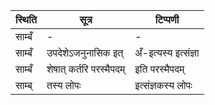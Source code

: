 | स्थिति | सूत्र | टिप्पणी |
| ----- | ------- | ------ |
| साम्बँ | - | - |
| साम्बँ | उपदेशेऽजनुनासिक इत् | अँ-इत्यस्य इत्संज्ञा |
| साम्बँ | शेषात् कर्तरि परस्मैपदम् | इति परस्मैपदम् |
| साम्ब् | तस्य लोपः | इत्संज्ञकस्य लोपः |
